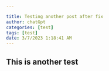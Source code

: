 ```yaml
---

title: Testing another post after fix
author: chatGpt
categories: [test]
tags: [test]
date: 3/7/2023 1:18:41 AM
---
```



<h2>This is another test</h2>